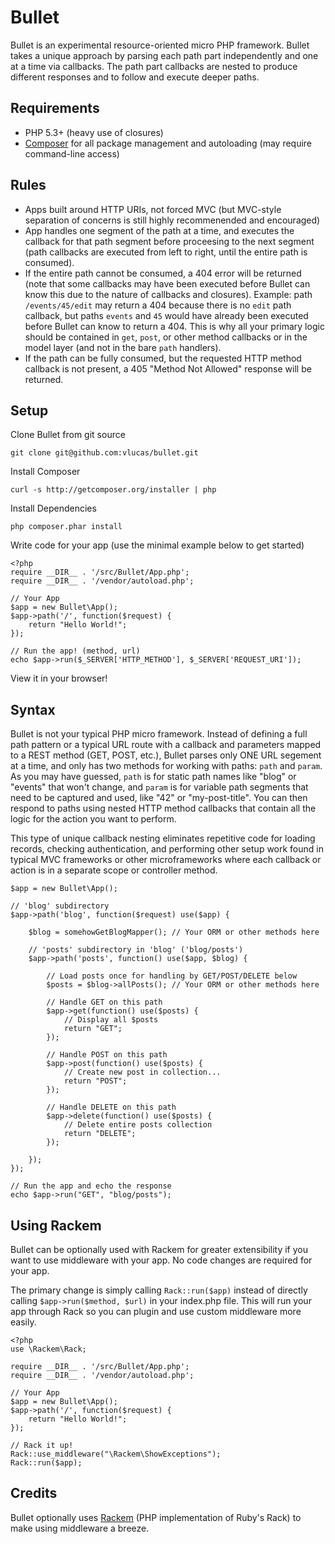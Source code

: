 Bullet
======

Bullet is an experimental resource-oriented micro PHP framework. Bullet
takes a unique approach by parsing each path part independently and one
at a time via callbacks. The path part callbacks are nested to produce
different responses and to follow and execute deeper paths.

Requirements
------------

 * PHP 5.3+ (heavy use of closures)
 * [Composer](http://getcomposer.org) for all package management and
   autoloading (may require command-line access)

Rules 
-----

 * Apps built around HTTP URIs, not forced MVC (but MVC-style separation
   of concerns is still highly recommenended and encouraged)
 * App handles one segment of the path at a time, and executes the
   callback for that path segment before proceesing to the next segment 
   (path callbacks are executed from left to right, until the entire path
   is consumed).
 * If the entire path cannot be consumed, a 404 error will be returned
   (note that some callbacks may have been executed before Bullet can
   know this due to the nature of callbacks and closures). Example: path
   `/events/45/edit` may return a 404 because there is no `edit` path
   callback, but paths `events` and `45` would have already been executed
   before Bullet can know to return a 404. This is why all your primary
   logic should be contained in `get`, `post`, or other method callbacks
   or in the model layer (and not in the bare `path` handlers).
 * If the path can be fully consumed, but the requested HTTP method
   callback is not present, a 405 "Method Not Allowed" response will be
   returned.

Setup
-----

Clone Bullet from git source
```
git clone git@github.com:vlucas/bullet.git
```

Install Composer
```
curl -s http://getcomposer.org/installer | php
```

Install Dependencies
```
php composer.phar install
```

Write code for your app (use the minimal example below to get started)
```
<?php
require __DIR__ . '/src/Bullet/App.php';
require __DIR__ . '/vendor/autoload.php';

// Your App
$app = new Bullet\App();
$app->path('/', function($request) {
    return "Hello World!";
});

// Run the app! (method, url)
echo $app->run($_SERVER['HTTP_METHOD'], $_SERVER['REQUEST_URI']);
```

View it in your browser!

Syntax
------

Bullet is not your typical PHP micro framework. Instead of defining a full
path pattern or a typical URL route with a callback and parameters mapped
to a REST method (GET, POST, etc.), Bullet parses only ONE URL segement
at a time, and only has two methods for working with paths: `path` and
`param`. As you may have guessed, `path` is for static path names like
"blog" or "events" that won't change, and `param` is for variable path
segments that need to be captured and used, like "42" or "my-post-title".
You can then respond to paths using nested HTTP method callbacks that
contain all the logic for the action you want to perform.

This type of unique callback nesting eliminates repetitive code for
loading records, checking authentication, and performing other setup
work found in typical MVC frameworks or other microframeworks where each
callback or action is in a separate scope or controller method.

```
$app = new Bullet\App();

// 'blog' subdirectory
$app->path('blog', function($request) use($app) {
    
    $blog = somehowGetBlogMapper(); // Your ORM or other methods here

    // 'posts' subdirectory in 'blog' ('blog/posts')
    $app->path('posts', function() use($app, $blog) {

        // Load posts once for handling by GET/POST/DELETE below
        $posts = $blog->allPosts(); // Your ORM or other methods here

        // Handle GET on this path
        $app->get(function() use($posts) {
            // Display all $posts
            return "GET";
        });

        // Handle POST on this path
        $app->post(function() use($posts) {
            // Create new post in collection...
            return "POST";
        });

        // Handle DELETE on this path
        $app->delete(function() use($posts) {
            // Delete entire posts collection
            return "DELETE";
        });

    });
});

// Run the app and echo the response
echo $app->run("GET", "blog/posts");
```

Using Rackem
------------

Bullet can be optionally used with Rackem for greater extensibility if you
want to use middleware with your app. No code changes are required for
your app.

The primary change is simply calling `Rack::run($app)` instead of
directly calling `$app->run($method, $url)` in your index.php file. This
will run your app through Rack so you can plugin and use custom
middleware more easily.

```
<?php
use \Rackem\Rack;

require __DIR__ . '/src/Bullet/App.php';
require __DIR__ . '/vendor/autoload.php';

// Your App
$app = new Bullet\App();
$app->path('/', function($request) {
    return "Hello World!";
});

// Rack it up!
Rack::use_middleware("\Rackem\ShowExceptions");
Rack::run($app);
```

Credits
-------

Bullet optionally uses [Rackem](https://github.com/tamagokun/rackem)
(PHP implementation of Ruby's Rack) to make using middleware a
breeze.

